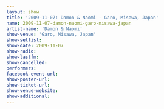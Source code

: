 ```yaml
---
layout: show
title: '2009-11-07: Damon & Naomi - Garo, Misawa, Japan'
name: 2009-11-07-damon-naomi-garo-misawa-japan
artist-name: 'Damon & Naomi'
show-venue: 'Garo, Misawa, Japan'
show-setlist: 
show-date: 2009-11-07
show-radio: 
show-lastfm: 
show-cancelled: 
performers: 
facebook-event-url: 
show-poster-url: 
show-ticket-url: 
show-venue-website: 
show-additional: 
---
```


